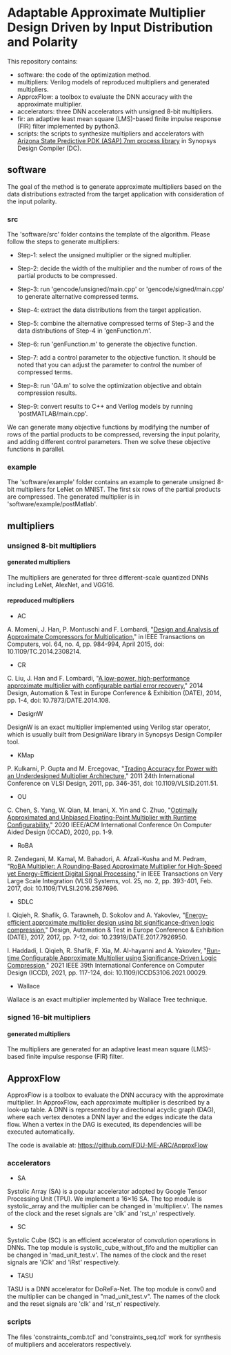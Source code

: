# Adaptable Approximate Multiplier Design Driven by Input Distribution and Polarity

This repository contains:
- software: the code of the optimization method.
- multipliers: Verilog models of reproduced multipliers and generated multipliers.
- ApproxFlow: a toolbox to evaluate the DNN accuracy with the approximate multiplier.
- accelerators: three DNN accelerators with unsigned 8-bit multipliers.
- fir: an adaptive least mean square (LMS)-based finite impulse response (FIR) filter implemented by python3.
- scripts: the scripts to synthesize multipliers and accelerators with [Arizona State Predictive PDK (ASAP) 7nm process library](https://github.com/The-OpenROAD-Project/asap7) in Synopsys Design Compiler (DC).

## software


The goal of the method is to generate approximate multipliers based on the data distributions extracted from the target application with consideration of the input polarity.

### src

The 'software/src' folder contains the template of the algorithm. Please follow the steps to generate multipliers:

- Step-1: select the unsigned multiplier or the signed multiplier.

- Step-2: decide the width of the multiplier and the number of rows of the partial products to be compressed.

- Step-3: run 'gencode/unsigned/main.cpp' or 'gencode/signed/main.cpp' to generate alternative compressed terms.

- Step-4: extract the data distributions from the target application.

- Step-5: combine the alternative compressed terms of Step-3 and the data distributions of Step-4 in 'genFunction.m'.

- Step-6: run 'genFunction.m' to generate the objective function.

- Step-7: add a control parameter to the objective function. It should be noted that you can adjust the parameter to control the number of compressed terms.

- Step-8: run 'GA.m' to solve the optimization objective and obtain compression results.

- Step-9: convert results to C++ and Verilog models by running 'postMATLAB/main.cpp'.

We can generate many objective functions by modifying the number of rows of the partial products to be compressed, reversing the input polarity, and adding different control parameters. Then we solve these objective functions in parallel.

### example

The 'software/example' folder contains an example to generate unsigned 8-bit multipliers for LeNet on MNIST. The first six rows of the partial products are compressed. The generated multiplier is in 'software/example/postMatlab'.


## multipliers

<!--- The Verilog models of reproduced multipliers and generated multipliers are provided. -->

### unsigned 8-bit multipliers

#### generated multipliers

The multipliers are generated for three different-scale quantized DNNs including LeNet, AlexNet, and VGG16.

#### reproduced multipliers

- AC

<!--- AC is a multiplier with two approximate 4-2 compressors. -->

A. Momeni, J. Han, P. Montuschi and F. Lombardi, "[Design and Analysis of Approximate Compressors for Multiplication](https://ieeexplore.ieee.org/abstract/document/6748013)," in IEEE Transactions on Computers, vol. 64, no. 4, pp. 984-994, April 2015, doi: 10.1109/TC.2014.2308214.

- CR

<!--- CR leverages a newly-designed approximate adder that limits its carry propagation to the nearest neighbors for fast partial product accumulation. Different levels of accuracy can be achieved through a configurable error recovery by using different numbers of most significant bits (MSBs) for error reduction. -->

C. Liu, J. Han and F. Lombardi, "[A low-power, high-performance approximate multiplier with configurable partial error recovery](https://ieeexplore.ieee.org/abstract/document/6800309)," 2014 Design, Automation & Test in Europe Conference & Exhibition (DATE), 2014, pp. 1-4, doi: 10.7873/DATE.2014.108.

- DesignW

DesignW is an exact multiplier implemented using Verilog star operator, which is usually built from DesignWare library in Synopsys Design Compiler tool.

- KMap

<!--- KMap is a multiplier architecture with tunable error characteristics, that leverages a modified inaccurate 2×2 building block. -->

P. Kulkarni, P. Gupta and M. Ercegovac, "[Trading Accuracy for Power with an Underdesigned Multiplier Architecture](https://ieeexplore.ieee.org/abstract/document/5718826)," 2011 24th International Conference on VLSI Design, 2011, pp. 346-351, doi: 10.1109/VLSID.2011.51.

- OU

<!--- OU is an approximate and unbiased floating-point multiplier, which is mathematically proved optimal in terms of square error for the given bases of the space {1, x, y, x<sub>2</sub>, y<sub>2</sub>}. We use the method to generate integer multipliers. -->

C. Chen, S. Yang, W. Qian, M. Imani, X. Yin and C. Zhuo, "[Optimally Approximated and Unbiased Floating-Point Multiplier with Runtime Configurability](https://dl.acm.org/doi/abs/10.1145/3400302.3415702)," 2020 IEEE/ACM International Conference On Computer Aided Design (ICCAD), 2020, pp. 1-9.

- RoBA

<!--- RoBA is a multiplier that rounds the operands to the nearest exponent of two. -->

R. Zendegani, M. Kamal, M. Bahadori, A. Afzali-Kusha and M. Pedram, "[RoBA Multiplier: A Rounding-Based Approximate Multiplier for High-Speed yet Energy-Efficient Digital Signal Processing](https://ieeexplore.ieee.org/abstract/document/7517375)," in IEEE Transactions on Very Large Scale Integration (VLSI) Systems, vol. 25, no. 2, pp. 393-401, Feb. 2017, doi: 10.1109/TVLSI.2016.2587696.

- SDLC

<!--- SDLC is an energy-efficient approximate multiplier design using a significance-driven logic compression approach. Fundamental to this approach is an algorithmic and configurable lossy compression of the partial product rows based on their progressive bit significance. -->

I. Qiqieh, R. Shafik, G. Tarawneh, D. Sokolov and A. Yakovlev, "[Energy-efficient approximate multiplier design using bit significance-driven logic compression](https://ieeexplore.ieee.org/abstract/document/7926950)," Design, Automation & Test in Europe Conference & Exhibition (DATE), 2017, 2017, pp. 7-12, doi: 10.23919/DATE.2017.7926950.

I. Haddadi, I. Qiqieh, R. Shafik, F. Xia, M. Al-hayanni and A. Yakovlev, "[Run-time Configurable Approximate Multiplier using Significance-Driven Logic Compression](https://ieeexplore.ieee.org/abstract/document/9643708)," 2021 IEEE 39th International Conference on Computer Design (ICCD), 2021, pp. 117-124, doi: 10.1109/ICCD53106.2021.00029.

- Wallace

Wallace is an exact multiplier implemented by Wallace Tree technique.

<!---
- EvoApprox8b
[EvoApprox8b](http://www.fit.vutbr.cz/research/groups/ehw/approxlib/) is a library that contains 500 Pareto optimal 8-bit approximate multipliers evolved by a multi-objective Cartesian Genetic Programming (CGP). The library provides Verilog, Matlab, and C models of all approximate circuits.
[//]: # (In addition to standard circuit parameters, circuit error is given for seven different error metrics.)

V. Mrazek, R. Hrbacek, Z. Vasicek and L. Sekanina, "[EvoApprox8b:  Library of Approximate Adders and Multipliers for Circuit Design and Benchmarking of Approximation Methods](https://ieeexplore.ieee.org/abstract/document/7926993)," Design, Automation & Test in Europe Conference & Exhibition (DATE), 2017, 2017, pp. 258-261, doi: 10.23919/DATE.2017.7926993.

- EvoApproxLib<sup>LITE</sup>
[EvoApproxLib<sup>LITE</sup>](https://ehw.fit.vutbr.cz/evoapproxlib/) is a lightweight library of approximate circuits with formally guaranteed error parameters based on [EvoApprox8b](http://www.fit.vutbr.cz/research/groups/ehw/approxlib/). Hardware as well as software models are provided for each circuit.

V. Mrazek, Z. Vasicek, L. Sekanina, H. Jiang and J. Han, "[Scalable Construction of Approximate Multipliers With Formally Guaranteed Worst Case Error](https://ieeexplore.ieee.org/abstract/document/8423431)," in IEEE Transactions on Very Large Scale Integration (VLSI) Systems, vol. 26, no. 11, pp. 2572-2576, Nov. 2018, doi: 10.1109/TVLSI.2018.2856362.
-->

### signed 16-bit multipliers

#### generated multipliers

The multipliers are generated for an adaptive least mean square (LMS)-based finite impulse response (FIR) filter.


## ApproxFlow

ApproxFlow is a toolbox to evaluate the DNN accuracy with the approximate multiplier. In ApproxFlow, each approximate multiplier is described by a look-up table. A DNN is represented by a directional acyclic graph (DAG), where each vertex denotes a DNN layer and the edges indicate the data flow. When a vertex in the DAG is executed, its dependencies will be executed automatically.

The code is available at: https://github.com/FDU-ME-ARC/ApproxFlow

### accelerators

- SA

Systolic Array (SA) is a popular accelerator adopted by Google Tensor Processing Unit (TPU). We implement a 16×16 SA. The top module is systolic_array and the multiplier can be changed in 'multiplier.v'. The names of the clock and the reset signals are 'clk' and 'rst_n' respectively.

<!--- N. Jouppi, C. Young, N. Patil and D. Patterson, "[Motivation for and Evaluation of the First Tensor Processing Unit](https://ieeexplore.ieee.org/abstract/document/8358031)," in IEEE Micro, vol. 38, no. 3, pp. 10-19, May./Jun. 2018, doi: 10.1109/MM.2018.032271057. -->

- SC

Systolic Cube (SC) is an efficient accelerator of convolution operations in DNNs. The top module is systolic_cube_without_fifo and the multiplier can be changed in 'mad_unit_test.v'. The names of the clock and the reset signals are 'iClk' and 'iRst' respectively.

<!--- Yongchen Wang, Ying Wang, Huawei Li, Cong Shi, and Xiaowei Li. 2019. Systolic Cube: A Spatial 3D CNN Accelerator Architecture for Low Power Video Analysis. In Proceedings of the 56th Annual Design Automation Conference 2019 (DAC '19). Association for Computing Machinery, New York, NY, USA, Article 210, 1–6. DOI:https://doi.org/10.1145/3316781.3317919 -->

- TASU

TASU is a DNN accelerator for DoReFa-Net. The top module is conv0 and the multiplier can be changed in "mad_unit_test.v". The names of the clock and the reset signals are 'clk' and 'rst_n' respectively.

<!--- L. Jiao, C. Luo, W. Cao, X. Zhou and L. Wang, "Accelerating low bit-width convolutional neural networks with embedded FPGA," 2017 27th International Conference on Field Programmable Logic and Applications (FPL), 2017, pp. 1-4, doi: 10.23919/FPL.2017.8056820. -->

### scripts

The files 'constraints_comb.tcl' and 'constraints_seq.tcl' work for synthesis of multipliers and accelerators respectively.
